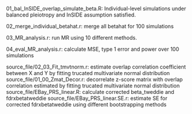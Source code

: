 01_bal_InSIDE_overlap_simulate_beta.R: Individual-level simulations under balanced pleiotropy and InSIDE assumption satisfied.

02_merge_individual_betahat.r: merge all betahat for 100 simulations

03_MR_analysis.r: run MR using 10 different methods.

04_eval_MR_analysis.r: calculate MSE, type 1 error and power over 100 simulations

source_file/02_03_Fit_tmvtnorm.r: estimate overlap correlation coefficient between X and Y by fitting trucated multivariate normal distribution
source_file/01_00_Zmat_Decor.r: decorrelate z-score matrix with overlap correlation estimated by fitting trucated multivariate normal distribution
source_file/EBay_PRS_linear.R: calculate corrected beta_tweddie and fdrxbetatweddie
source_file/EBay_PRS_linear.SE.r: estimate SE for corrected fdrxbetatweddie using different bootstrapping methods
